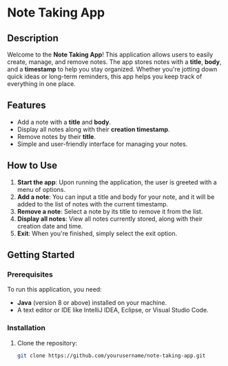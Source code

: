 # Note Taking App

## Description
Welcome to the **Note Taking App**! This application allows users to easily create, manage, and remove notes. The app stores notes with a **title**, **body**, and a **timestamp** to help you stay organized. Whether you're jotting down quick ideas or long-term reminders, this app helps you keep track of everything in one place.

## Features
- Add a note with a **title** and **body**.
- Display all notes along with their **creation timestamp**.
- Remove notes by their **title**.
- Simple and user-friendly interface for managing your notes.

## How to Use
1. **Start the app**: Upon running the application, the user is greeted with a menu of options.
2. **Add a note**: You can input a title and body for your note, and it will be added to the list of notes with the current timestamp.
3. **Remove a note**: Select a note by its title to remove it from the list.
4. **Display all notes**: View all notes currently stored, along with their creation date and time.
5. **Exit**: When you're finished, simply select the exit option.

## Getting Started

### Prerequisites
To run this application, you need:
- **Java** (version 8 or above) installed on your machine.
- A text editor or IDE like IntelliJ IDEA, Eclipse, or Visual Studio Code.

### Installation
1. Clone the repository:
   ```bash
   git clone https://github.com/yourusername/note-taking-app.git
